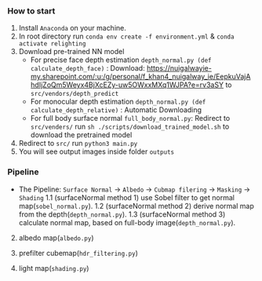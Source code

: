 ### How to start
 1. Install `Anaconda` on your machine.
 2. In root directory run 
    `conda env create -f environment.yml` & `conda activate relighting`
 3. Download pre-trained NN model
    - For precise face depth estimation `depth_normal.py (def calculate_depth_face)` : Download: https://nuigalwayie-my.sharepoint.com/:u:/g/personal/f_khan4_nuigalway_ie/EepkuVajAhdIjZoQm5Weyx4BjXcEZy-uw5OWxxMXq1WJPA?e=rv3aSY to `src/vendors/depth_predict`
    - For monocular depth estimation `depth_normal.py (def calculate_depth_relative)` : Automatic Downloading
    - For full body surface normal `full_body_normal.py`: Redirect to `src/venders/` run `sh ./scripts/download_trained_model.sh` to download the pretrained model
 4. Redirect to `src/` run `python3 main.py`
 5. You will see output images inside folder `outputs`

 ### Pipeline
 - The Pipeline: `Surface Normal` -> `Albedo` -> `Cubmap filering` -> `Masking` -> `Shading`
  1.1 (surfaceNormal method 1) use Sobel filter to get normal map(`sobel_normal.py`).
  1.2 (surfaceNormal method 2) derive normal map from the depth(`depth_normal.py`).
  1.3 (surfaceNormal method 3) calculate normal map, based on full-body image(`depth_normal.py`).
 
  2. albedo map(`albedo.py`)
  
  3. prefilter cubemap(`hdr_filtering.py`)

  4. light map(`shading.py`)
